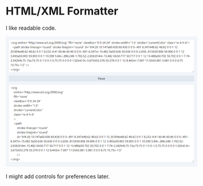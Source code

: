 # HTML/XML Formatter

I like readable code.

![screenshot of an example input and output using an svg from heroicons](ss-heroicons.png)

I might add controls for preferences later.